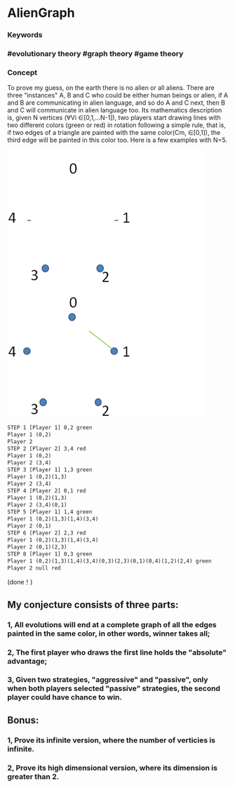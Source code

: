 # AlienGraph

### Keywords
### #evolutionary theory #graph theory #game theory

### Concept
To prove my guess, on the earth there is no alien or all aliens. There are three "instances" A, B and C who could be either human beings or alien, if A and B are communicating in alien language, and so do A and C next, then B and C will communicate in alien language too. Its mathematics description is, given N vertices (∀Vi ∈[0,1,...N-1]), two players start drawing lines with two different colors (green or red) in rotation following a simple rule, that is, if two edges of a triangle are painted with the same color(Cm, ∈[0,1]), the third edge will be painted in this color too. Here is a few examples with N=5.

![green is winner](https://github.com/thejourneyofman/AlienGraph/blob/main/images/green_win.gif)
![red is winner](https://github.com/thejourneyofman/AlienGraph/blob/main/images/red_win.gif)


```
STEP 1 [Player 1] 0,2 green
Player 1 (0,2)
Player 2
STEP 2 [Player 2] 3,4 red
Player 1 (0,2)
Player 2 (3,4)
STEP 3 [Player 1] 1,3 green
Player 1 (0,2)(1,3)
Player 2 (3,4)
STEP 4 [Player 2] 0,1 red
Player 1 (0,2)(1,3)
Player 2 (3,4)(0,1)
STEP 5 [Player 1] 1,4 green
Player 1 (0,2)(1,3)(1,4)(3,4)
Player 2 (0,1)
STEP 6 [Player 2] 2,3 red
Player 1 (0,2)(1,3)(1,4)(3,4)
Player 2 (0,1)(2,3)
STEP 8 [Player 1] 0,3 green
Player 1 (0,2)(1,3)(1,4)(3,4)(0,3)(2,3)(0,1)(0,4)(1,2)(2,4) green
Player 2 null red
```
(done！)

## My conjecture consists of three parts:
### 1, All evolutions will end at a complete graph of all the edges painted in the same color, in other words, winner takes all;
### 2, The first player who draws the first line holds the "absolute" advantage;
### 3, Given two strategies, "aggressive" and "passive", only when both players selected "passive" strategies, the second player could have chance to win.


## Bonus:
### 1, Prove its infinite version, where the number of verticies is infinite.
### 2, Prove its high dimensional version, where its dimension is greater than 2.
